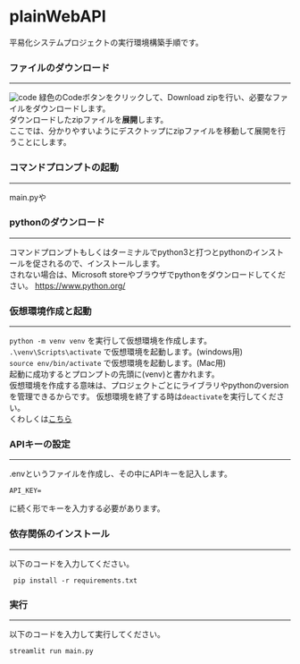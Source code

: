 # plainWebAPI
平易化システムプロジェクトの実行環境構築手順です。


### ファイルのダウンロード
---
![code](https://github.com/ponponpurin/-/assets/125785005/41c6f9fb-5b43-44c4-aab7-040bbb3656c1)
緑色のCodeボタンをクリックして、Download zipを行い、必要なファイルをダウンロードします。  
ダウンロードしたzipファイルを**展開**します。  
ここでは、分かりやすいようにデスクトップにzipファイルを移動して展開を行うことにします。
### コマンドプロンプトの起動
---
main.pyや

### pythonのダウンロード
---
コマンドプロンプトもしくはターミナルでpython3と打つとpythonのインストールを促されるので、インストールします。  
されない場合は、Microsoft storeやブラウザでpythonをダウンロードしてください。
<https://www.python.org/>

### 仮想環境作成と起動
---
`python -m venv venv` を実行して仮想環境を作成します。  
`.\venv\Scripts\activate` で仮想環境を起動します。(windows用)  
`source env/bin/activate` で仮想環境を起動します。(Mac用)  
起動に成功するとプロンプトの先頭に(venv)と書かれます。  
仮想環境を作成する意味は、プロジェクトごとにライブラリやpythonのversionを管理できるからです。
仮想環境を終了する時は`deactivate`を実行してください。  
くわしくは[こちら](https://qiita.com/shun_sakamoto/items/7944d0ac4d30edf91fde)

### APIキーの設定
---
.envというファイルを作成し、その中にAPIキーを記入します。
```
API_KEY=
```
に続く形でキーを入力する必要があります。

### 依存関係のインストール
---
以下のコードを入力してください。
```anaconda
 pip install -r requirements.txt
```

### 実行
---
以下のコードを入力して実行してください。

`streamlit run main.py `

